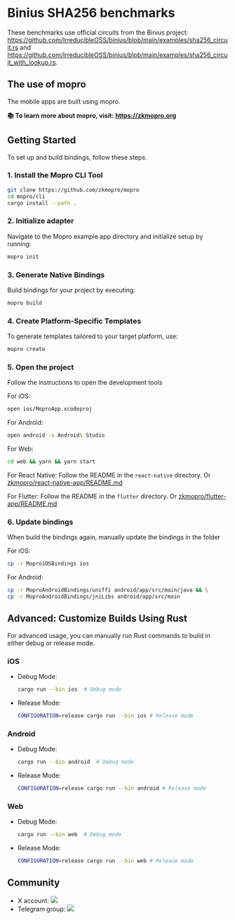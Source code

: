 # Binius SHA256 benchmarks

These benchmarks use official circuits from the Binius project: https://github.com/IrreducibleOSS/binius/blob/main/examples/sha256_circuit.rs and https://github.com/IrreducibleOSS/binius/blob/main/examples/sha256_circuit_with_lookup.rs.

## The use of mopro

The mobile apps are built using mopro.

**📚 To learn more about mopro, visit: https://zkmopro.org**

## Getting Started

To set up and build bindings, follow these steps.

### 1. Install the Mopro CLI Tool

```sh
git clone https://github.com/zkmopro/mopro
cd mopro/cli
cargo install --path .
```

### 2. Initialize adapter

Navigate to the Mopro example app directory and initialize setup by running:

```sh
mopro init
```

### 3. Generate Native Bindings

Build bindings for your project by executing:

```sh
mopro build
```

### 4. Create Platform-Specific Templates

To generate templates tailored to your target platform, use:

```sh
mopro create
```

### 5. Open the project

Follow the instructions to open the development tools

For iOS:

```sh
open ios/MoproApp.xcodeproj
```

For Android:

```sh
open android -a Android\ Studio
```

For Web:

```sh
cd web && yarn && yarn start
```

For React Native:
Follow the README in the `react-native` directory. Or [zkmopro/react-native-app/README.md](https://github.com/zkmopro/react-native-app/blob/main/README.md)

For Flutter:
Follow the README in the `flutter` directory. Or [zkmopro/flutter-app/README.md](https://github.com/zkmopro/flutter-app/blob/main/README.md)

### 6. Update bindings

When build the bindings again, manually update the bindings in the folder

For iOS:

```sh
cp -r MoproiOSBindings ios
```

For Android:

```sh
cp -r MoproAndroidBindings/uniffi android/app/src/main/java && \
cp -r MoproAndroidBindings/jniLibs android/app/src/main
```

## Advanced: Customize Builds Using Rust

For advanced usage, you can manually run Rust commands to build in either debug or release mode.

### iOS

- Debug Mode:
  ```sh
  cargo run --bin ios  # Debug mode
  ```
- Release Mode:
  ```sh
  CONFIGURATION=release cargo run --bin ios # Release mode
  ```

### Android

- Debug Mode:
  ```sh
  cargo run --bin android  # Debug mode
  ```
- Release Mode:
  ```sh
  CONFIGURATION=release cargo run --bin android # Release mode
  ```

### Web

- Debug Mode:
  ```sh
  cargo run --bin web  # Debug mode
  ```
- Release Mode:
  ```sh
  CONFIGURATION=release cargo run --bin web # Release mode
  ```

## Community

- X account: <a href="https://twitter.com/zkmopro"><img src="https://img.shields.io/twitter/follow/zkmopro?style=flat-square&logo=x&label=zkmopro"></a>
- Telegram group: <a href="https://t.me/zkmopro"><img src="https://img.shields.io/badge/telegram-@zkmopro-blue.svg?style=flat-square&logo=telegram"></a>
